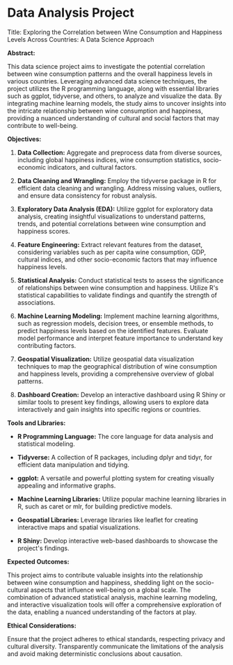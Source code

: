# Data Analysis Project

Title: Exploring the Correlation between Wine Consumption and Happiness Levels Across Countries: A Data Science Approach

**Abstract:**

This data science project aims to investigate the potential correlation between wine consumption patterns and the overall happiness levels in various countries. Leveraging advanced data science techniques, the project utilizes the R programming language, along with essential libraries such as ggplot, tidyverse, and others, to analyze and visualize the data. By integrating machine learning models, the study aims to uncover insights into the intricate relationship between wine consumption and happiness, providing a nuanced understanding of cultural and social factors that may contribute to well-being.

**Objectives:**

1. **Data Collection:** Aggregate and preprocess data from diverse sources, including global happiness indices, wine consumption statistics, socio-economic indicators, and cultural factors.

2. **Data Cleaning and Wrangling:** Employ the tidyverse package in R for efficient data cleaning and wrangling. Address missing values, outliers, and ensure data consistency for robust analysis.

3. **Exploratory Data Analysis (EDA):** Utilize ggplot for exploratory data analysis, creating insightful visualizations to understand patterns, trends, and potential correlations between wine consumption and happiness scores.

4. **Feature Engineering:** Extract relevant features from the dataset, considering variables such as per capita wine consumption, GDP, cultural indices, and other socio-economic factors that may influence happiness levels.

5. **Statistical Analysis:** Conduct statistical tests to assess the significance of relationships between wine consumption and happiness. Utilize R's statistical capabilities to validate findings and quantify the strength of associations.

6. **Machine Learning Modeling:** Implement machine learning algorithms, such as regression models, decision trees, or ensemble methods, to predict happiness levels based on the identified features. Evaluate model performance and interpret feature importance to understand key contributing factors.

7. **Geospatial Visualization:** Utilize geospatial data visualization techniques to map the geographical distribution of wine consumption and happiness levels, providing a comprehensive overview of global patterns.

8. **Dashboard Creation:** Develop an interactive dashboard using R Shiny or similar tools to present key findings, allowing users to explore data interactively and gain insights into specific regions or countries.

**Tools and Libraries:**

- **R Programming Language:** The core language for data analysis and statistical modeling.
  
- **Tidyverse:** A collection of R packages, including dplyr and tidyr, for efficient data manipulation and tidying.

- **ggplot:** A versatile and powerful plotting system for creating visually appealing and informative graphs.

- **Machine Learning Libraries:** Utilize popular machine learning libraries in R, such as caret or mlr, for building predictive models.

- **Geospatial Libraries:** Leverage libraries like leaflet for creating interactive maps and spatial visualizations.

- **R Shiny:** Develop interactive web-based dashboards to showcase the project's findings.

**Expected Outcomes:**

This project aims to contribute valuable insights into the relationship between wine consumption and happiness, shedding light on the socio-cultural aspects that influence well-being on a global scale. The combination of advanced statistical analysis, machine learning modeling, and interactive visualization tools will offer a comprehensive exploration of the data, enabling a nuanced understanding of the factors at play.

**Ethical Considerations:**

Ensure that the project adheres to ethical standards, respecting privacy and cultural diversity. Transparently communicate the limitations of the analysis and avoid making deterministic conclusions about causation.
